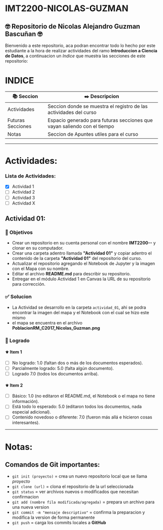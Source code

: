 # IMT2200-NICOLAS-GUZMAN
## 🤓 Repositorio de Nicolas Alejandro Guzman Bascuñan 🤓
Bienvenido a este repositorio, aca podran encontrar todo lo hecho por este estudiante a la hora de realizar actividades del ramo **Introduccion a Ciencia de Datos**, a continuacion un *Indice* que muestra las secciones de este repositorio:

INDICE
======
| 📚 Seccion          | ✒️ Descripcion  |
| ------------        | ------------ |
| Actividades         | Seccion donde se muestra el registro de las actividades del curso             |
| Futuras Secciones   | Espacio generado para futuras secciones que vayan saliendo con el tiempo             |
| Notas               | Seccion de Apuntes utiles para el curso             |

___
Actividades:
===
### Lista de Actividades:
- [x] Actividad 1
- [ ] Actividad 2
- [ ] Actividad 3
- [ ] Actividad X

## Actividad 01:
### 🎯 Objetivos
- Crear un repositorio en su cuenta personal con el nombre **IMT2200-<NOMBRE>-<APELLIDO>** y clonar en su computador.
- Crear una carpeta adentro llamada **"Actividad 01"** y copiar adentro el contenido de la carpeta **"Actividad 01"** del repositorio del curso.
- Actualizar el repositorio agregando el Notebook de Jupyter y la imagen con el Mapa con su nombre.
- Editar el archivo **README.md** para describir su repositorio.
- Entregar en el módulo Actividad 1 en Canvas la URL de su repositorio para corrección.

### ✅ Solucion
- La Actividad se desarrollo en la carpeta `actividad_01`, ahi se podra encontrar la imagen del mapa y el Notebook con el cual se hizo este mismo
- el mapa se encuentra en el archivo **PoblacionRM_C2017_Nicolas_Guzman.png**
### 🔰 Logrado
#### ⚜︎ Item 1
- [ ] No logrado: 1.0 (faltan dos o más de los documentos esperados).
- [ ] Parcialmente logrado: 5.0 (falta algún documento).
- [ ] Logrado 7.0 (todos los documentos arriba).
#### ⚜︎ Item 2
- [ ] Básico: 1.0 (no editaron el README.md, el Notebook o el mapa no tiene información).
- [ ] Está todo lo esperado: 5.0 (editaron todos los documentos, nada especial adicional).
- [ ] Contenido novedoso o diferente: 7.0 (fueron más allá e hicieron cosas interesantes).
___
Notas:
===
## Comandos de Git importantes:

- `git init (proyecto)` = crea un nuevo repositorio local que se llama *proyecto*
- `git clone (url)` = clona el repositorio de la url seleccionada
- `git status` = ver archivos nuevos o modificados que necesitan confirmacion
- `git add (nombre fila modificada/agregada)` = prepara un archivo para una nueva version
- `git commit -m "mensaje descriptivo"` = confirma la preparacion y modifica la version de forma permanente
- `git push` = carga los commits locales a **GitHub**
